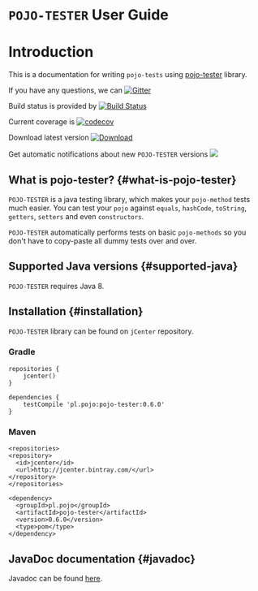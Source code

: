 # `POJO-TESTER` User Guide

# Introduction
This is a documentation for writing `pojo-tests` using [pojo-tester](https://github.com/sta-szek/pojo-tester) library.

If you have any questions, we can [![Gitter](https://badges.gitter.im/pojo-tester/Lobby.svg)](https://gitter.im/pojo-tester/Lobby?utm_source=badge&utm_medium=badge&utm_campaign=pr-badge)

Build status is provided by [![Build Status](https://travis-ci.org/sta-szek/pojo-tester.svg?branch=master)](https://travis-ci.org/sta-szek/pojo-tester)

Current coverage is [![codecov](https://codecov.io/gh/sta-szek/pojo-tester/branch/master/graph/badge.svg)](https://codecov.io/gh/sta-szek/pojo-tester)

Download latest version [![Download](https://api.bintray.com/packages/sta-szek/maven/pojo-tester/images/download.svg) ](https://bintray.com/sta-szek/maven/pojo-tester/_latestVersion)

Get automatic notifications about new `POJO-TESTER` versions
<a href='https://bintray.com/sta-szek/maven/pojo-tester?source=watch' alt='Get automatic notifications about new "pojo-tester" versions'><img src='https://www.bintray.com/docs/images/bintray_badge_color.png'></a>


## What is pojo-tester? {#what-is-pojo-tester}
`POJO-TESTER` is a java testing library, which makes your `pojo-method` tests much easier. 
You can test your `pojo` against `equals`, `hashCode`, `toString`, `getters`, `setters` and even `constructors`.

`POJO-TESTER` automatically performs tests on basic `pojo-methods` so you don't have to copy-paste all dummy tests over and over.


## Supported Java versions {#supported-java}
`POJO-TESTER` requires Java 8. 

## Installation {#installation}
`POJO-TESTER` library can be found on `jCenter` repository.

### Gradle
```
repositories {
    jcenter()
}

dependencies {
    testCompile 'pl.pojo:pojo-tester:0.6.0'
}
```

### Maven
```xm
<repositories>
<repository>
  <id>jcenter</id>
  <url>http://jcenter.bintray.com/</url>
</repository>
</repositories>
  
<dependency>
  <groupId>pl.pojo</groupId>
  <artifactId>pojo-tester</artifactId>
  <version>0.6.0</version>
  <type>pom</type>
</dependency>
```

## JavaDoc documentation {#javadoc}
Javadoc can be found [here](http://www.pojo.pl/javadoc/index.html).
